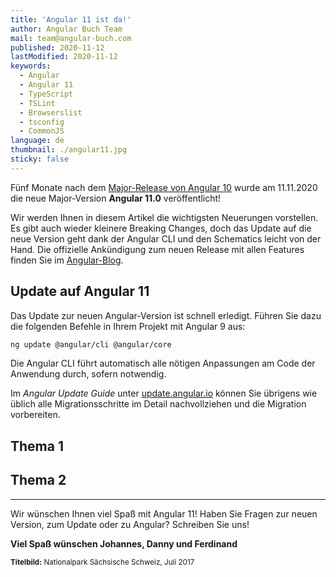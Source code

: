 ```yaml
---
title: 'Angular 11 ist da!'
author: Angular Buch Team
mail: team@angular-buch.com
published: 2020-11-12
lastModified: 2020-11-12
keywords:
  - Angular
  - Angular 11
  - TypeScript
  - TSLint
  - Browserslist
  - tsconfig
  - CommonJS
language: de
thumbnail: ./angular11.jpg
sticky: false
---
```


Fünf Monate nach dem [Major-Release von Angular 10](/blog/2020-06-angular10) wurde am 11.11.2020 die neue Major-Version **Angular 11.0** veröffentlicht!

Wir werden Ihnen in diesem Artikel die wichtigsten Neuerungen vorstellen.
Es gibt auch wieder kleinere Breaking Changes, doch das Update auf die neue Version geht dank der Angular CLI und den Schematics leicht von der Hand.
Die offizielle Ankündigung zum neuen Release mit allen Features finden Sie im [Angular-Blog](https://blog.angular.io/version-10-of-angular-now-available-78960babd41).

## Update auf Angular 11

Das Update zur neuen Angular-Version ist schnell erledigt.
Führen Sie dazu die folgenden Befehle in Ihrem Projekt mit Angular 9 aus:

```bash
ng update @angular/cli @angular/core
```

Die Angular CLI führt automatisch alle nötigen Anpassungen am Code der Anwendung durch, sofern notwendig.

Im *Angular Update Guide* unter [update.angular.io](https://update.angular.io/#10.0:11.0) können Sie übrigens wie üblich alle Migrationsschritte im Detail nachvollziehen und die Migration vorbereiten.

## Thema 1


## Thema 2

<hr>

Wir wünschen Ihnen viel Spaß mit Angular 11!
Haben Sie Fragen zur neuen Version, zum Update oder zu Angular? Schreiben Sie uns!

**Viel Spaß wünschen
Johannes, Danny und Ferdinand**

<small>**Titelbild:** Nationalpark Sächsische Schweiz, Juli 2017</small>
